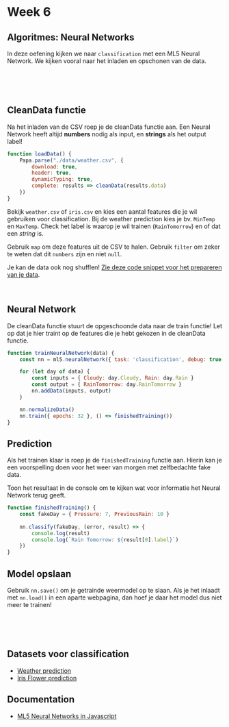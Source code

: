 # Week 6

## Algoritmes: Neural Networks

In deze oefening kijken we naar `classification` met een ML5 Neural Network. We kijken vooral naar het inladen en opschonen van de data.

<br>
<br>
<br>

## CleanData functie

Na het inladen van de CSV roep je de cleanData functie aan. Een Neural Network heeft altijd **numbers** nodig als input, en **strings** als het output label!


```javascript
function loadData() {
    Papa.parse("./data/weather.csv", {
        download: true,
        header: true, 
        dynamicTyping: true,
        complete: results => cleanData(results.data)
    })
}
```
Bekijk `weather.csv` of `iris.csv` en kies een aantal features die je wil gebruiken voor classification. Bij de weather prediction kies je bv. `MinTemp` en `MaxTemp`. Check het label is waarop je wil trainen (`RainTomorrow`) en of dat een *string* is.

Gebruik `map` om deze features uit de CSV te halen. Gebruik `filter` om zeker te weten dat dit `numbers` zijn en niet `null`.

Je kan de data ook nog shufflen! [Zie deze code snippet voor het prepareren van je data](https://github.com/HR-CMGT/PRG08-2020-2021/blob/main/snippets/csv.md).

<br>



## Neural Network

De cleanData functie stuurt de opgeschoonde data naar de train functie! Let op dat je hier traint op de features die je hebt gekozen in de cleanData functie.

```javascript
function trainNeuralNetwork(data) {
    const nn = ml5.neuralNetwork({ task: 'classification', debug: true })

    for (let day of data) {
        const inputs = { Cloudy: day.Cloudy, Rain: day.Rain }
        const output = { RainTomorrow: day.RainTomorrow } 
        nn.addData(inputs, output)
    }

    nn.normalizeData()
    nn.train({ epochs: 32 }, () => finishedTraining())
}
```

## Prediction

Als het trainen klaar is roep je de `finishedTraining` functie aan. Hierin kan je een voorspelling doen voor het weer van morgen met zelfbedachte fake data.

Toon het resultaat in de console om te kijken wat voor informatie het Neural Network terug geeft.

```javascript
function finishedTraining() {
    const fakeDay = { Pressure: 7, PreviousRain: 10 }
    
    nn.classify(fakeDay, (error, result) => {
        console.log(result)
        console.log(`Rain Tomorrow: ${result[0].label}`)
    })
}
```

## Model opslaan

Gebruik `nn.save()` om je getrainde weermodel op te slaan. Als je het inlaadt met `nn.load()` in een aparte webpagina, dan hoef je daar het model dus niet meer te trainen!


<br>
<br>
<br>



## Datasets voor classification

- [Weather prediction](https://www.kaggle.com/zaraavagyan/weathercsv)
- [Iris Flower prediction](https://www.kaggle.com/arshid/iris-flower-dataset)

## Documentation

- [ML5 Neural Networks in Javascript](https://learn.ml5js.org/#/reference/neural-network)